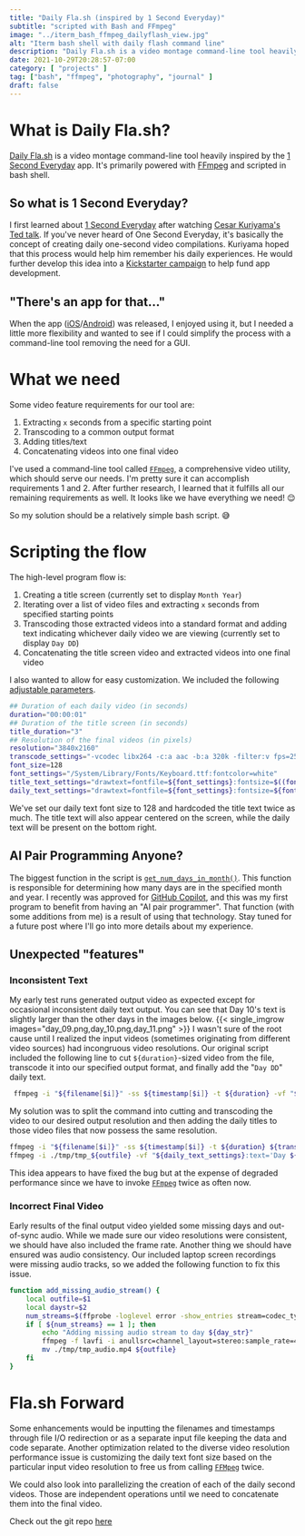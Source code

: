 ```yaml
---
title: "Daily Fla.sh (inspired by 1 Second Everyday)"
subtitle: "scripted with Bash and FFmpeg"
image: "../iterm_bash_ffmpeg_dailyflash_view.jpg"
alt: "Iterm bash shell with daily flash command line"
description: "Daily Fla.sh is a video montage command-line tool heavily inspired by the 1 Second Everyday app. It's primarily powered with FFmpeg and scripted in bash shell"
date: 2021-10-29T20:28:57-07:00
category: [ "projects" ]
tag: ["bash", "ffmpeg", "photography", "journal" ]
draft: false
---
```

# What is Daily Fla.sh?
[Daily Fla.sh][flash.link] is a video montage command-line tool heavily inspired by the [1 Second Everyday][one_second.link] app. It's primarily powered with [FFmpeg][ffmpeg.link] and scripted in bash shell.

## So what is 1 Second Everyday?
I first learned about [1 Second Everyday][one_second.link] after watching [Cesar Kuriyama's Ted talk][ted.link]. If you've never heard of One Second Everyday, it's basically the concept of creating daily one-second video compilations. Kuriyama hoped that this process would help him remember his daily experiences. He would further develop this idea into a [Kickstarter campaign][kick.link] to help fund app development.

[flash.link]: https://gitlab.com/a1s0/dailyfla.sh
[one_second.link]: https://en.wikipedia.org/wiki/1_Second_Everyday
[ted.link]: https://www.ted.com/talks/cesar_kuriyama_one_second_every_day
[kick.link]: https://www.kickstarter.com/projects/cesarkuriyama/1-second-everyday-app

## "There's an app for that..."
When the app ([iOS][ios_app.link]/[Android][and_app.link]) was released, I enjoyed using it, but I needed a little more flexibility and wanted to see if I could simplify the process with a command-line tool removing the need for a GUI.

[ios_app.link]: https://itunes.apple.com/us/app/1-second-everyday/id587823548
[and_app.link]: https://play.google.com/store/apps/details?id=co.onese.android

# What we need

Some video feature requirements for our tool are:
1) Extracting `x` seconds from a specific starting point
2) Transcoding to a common output format
3) Adding titles/text
4) Concatenating videos into one final video

I've used a command-line tool called [`FFmpeg`][ffmpeg.link], a comprehensive video utility, which should serve our needs. I'm pretty sure it can accomplish requirements 1 and 2. After further research, I learned that it fulfills all our remaining requirements as well. It looks like we have everything we need! :relieved:

So my solution should be a relatively simple bash script. :sweat_smile:

# Scripting the flow

The high-level program flow is:
1) Creating a title screen (currently set to display `Month Year`)
2) Iterating over a list of video files and extracting `x` seconds from specified starting points
3) Transcoding those extracted videos into a standard format and adding text indicating whichever daily video we are viewing (currently set to display `Day DD`)
4) Concatenating the title screen video and extracted videos into one final video

I also wanted to allow for easy customization. We included the following [adjustable parameters][adjustparam.link].

```bash
## Duration of each daily video (in seconds)
duration="00:00:01"
## Duration of the title screen (in seconds)
title_duration="3"
## Resolution of the final videos (in pixels)
resolution="3840x2160"
transcode_settings="-vcodec libx264 -c:a aac -b:a 320k -filter:v fps=25 -s ${resolution}"
font_size=128
font_settings="/System/Library/Fonts/Keyboard.ttf:fontcolor=white"
title_text_settings="drawtext=fontfile=${font_settings}:fontsize=$((font_size*2)):x=(w-text_w)/2:y=(h-text_h)/2"
daily_text_settings="drawtext=fontfile=${font_settings}:fontsize=${font_size}:box=1:boxcolor=black@0.5:boxborderw=5:x=(w*3/4):y=(h*3/4)"
```
We've set our daily text font size to 128 and hardcoded the title text twice as much.  The title text will also appear centered on the screen, while the daily text will be present on the bottom right.

[adjustparam.link]: https://gitlab.com/a1s0/dailyfla.sh/-/blob/master/dailyfla.sh#L3

## AI Pair Programming Anyone?
The biggest function in the script is [`get_num_days_in_month()`][func.link].  This function is responsible for determining how many days are in the specified month and year. I recently was approved for [GitHub Copilot][copilot.link], and this was my first program to benefit from having an "AI pair programmer". That function (with some additions from me) is a result of using that technology.  Stay tuned for a future post where I'll go into more details about my experience.

[func.link]: https://gitlab.com/a1s0/dailyfla.sh/-/blob/master/dailyfla.sh#L83
[copilot.link]: https://copilot.github.com

## Unexpected "features"
### Inconsistent Text
My early test runs generated output video as expected except for occasional inconsistent daily text output.  You can see that Day 10's text is slightly larger than the other days in the images below.
{{< single_imgrow images="day_09.png,day_10.png,day_11.png" >}}
I wasn't sure of the root cause until I realized the input videos (sometimes originating from different video sources) had incongruous video resolutions.  Our original script included the following line to cut `${duration}`-sized video from the file, transcode it into our specified output format, and finally add the "`Day DD`" daily text.

```bash
 ffmpeg -i "${filename[$i]}" -ss ${timestamp[$i]} -t ${duration} -vf "${daily_text_settings}:text='Day ${day_str}'" ${transcode_settings} ./tmp/${outfile} &> /dev/null
```
My solution was to split the command into cutting and transcoding the video to our desired output resolution and then adding the daily titles to those video files that now possess the same resolution.
```bash
ffmpeg -i "${filename[$i]}" -ss ${timestamp[$i]} -t ${duration} ${transcode_settings} ./tmp/tmp_${outfile}
ffmpeg -i ./tmp/tmp_${outfile} -vf "${daily_text_settings}:text='Day ${day_str}'" ./tmp/${outfile}
```
This idea appears to have fixed the bug but at the expense of degraded performance since we have to invoke [`FFmpeg`][ffmpeg.link] twice as often now.

### Incorrect Final Video
Early results of the final output video yielded some missing days and out-of-sync audio.  While we made sure our video resolutions were consistent, we should have also included the frame rate.  Another thing we should have ensured was audio consistency.  Our included laptop screen recordings were missing audio tracks, so we added the following function to fix this issue.
```bash
function add_missing_audio_stream() {
    local outfile=$1
    local daystr=$2
    num_streams=$(ffprobe -loglevel error -show_entries stream=codec_type -of csv=p=0 ${outfile} | wc -l)
    if [ ${num_streams} == 1 ]; then
        echo "Adding missing audio stream to day ${day_str}"
        ffmpeg -f lavfi -i anullsrc=channel_layout=stereo:sample_rate=48000 -i ${outfile} -c:v copy -c:a aac -shortest -y ./tmp/tmp_audio.mp4 &> /dev/null
        mv ./tmp/tmp_audio.mp4 ${outfile}
    fi
} 
```

# Fla.sh Forward
Some enhancements would be inputting the filenames and timestamps through file I/O redirection or as a separate input file keeping the data and code separate.  Another optimization related to the diverse video resolution performance issue is customizing the daily text font size based on the particular input video resolution to free us from calling [`FFMpeg`][ffmpeg.link] twice.

We could also look into parallelizing the creation of each of the daily second videos.  Those are independent operations until we need to concatenate them into the final video.

Check out the git repo [here](https://gitlab.com/a1s0/dailyfla.sh)

[ffmpeg.link]: https://www.ffmpeg.org